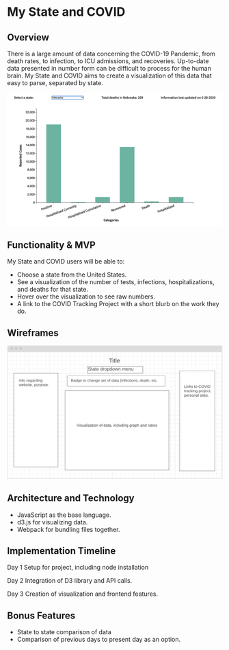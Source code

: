# My State and COVID
## Overview
There is a large amount of data concerning the COVID-19 Pandemic, from death rates, to infection, to ICU admissions, and recoveries. Up-to-date data presented in number form can be difficult to process for the human brain. My State and COVID aims to create a visualization of this data that easy to parse, separated by state.

![Screenshot](https://github.com/ezraschrage/my-state-and-covid/blob/master/src/images/example_graph.png)

## Functionality & MVP
My State and COVID users will be able to:
- Choose a state from the United States.
- See a visualization of the number of tests, infections, hospitalizations, and deaths for that state.
- Hover over the visualization to see raw numbers.
- A link to the COVID Tracking Project with a short blurb on the work they do.


## Wireframes
![Wireframe](https://github.com/ezraschrage/my-state-and-covid/blob/master/src/images/wireframe.png)

## Architecture and Technology

- JavaScript as the base language.
- d3.js for visualizing data.
- Webpack for bundling files together.

## Implementation Timeline

Day 1
Setup for project, including node installation 

Day 2
Integration of D3 library and API calls.

Day 3
Creation of visualization and frontend features.

## Bonus Features

- State to state comparison of data
- Comparison of previous days to present day as an option.
